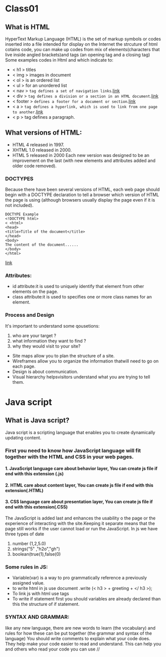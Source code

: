 # Class01
## What is HTML 
 HyperText Markup Language (HTML) is the set of markup symbols or codes inserted into a file intended for display on the Internet
the strcuture of html cotains code, you can make up codes from mix of elements(characters that live inside angled
brackets)and tags (an opening tag and a closing tag)
Some examples codes in Html and which indicate to:
* < h1 > titles
* < img > images in document
* < ol > is an ordered list
* < ul > for an unordered list
* < nav > ```tag defines a set of navigation links```.[link](https://www.w3schools.com/tags/tag_nav.asp)
* < div > ```tag defines a division or a section in an HTML document```.[link](https://www.w3schools.com/tags/tag_div.asp)
* < footer > ```defines a footer for a document or section```.[link](https://www.w3schools.com/tags/tag_footer.asp)
* < a > ```tag defines a hyperlink, which is used to link from one page to another```.[link](https://www.w3schools.com/tags/tag_a.asp)
* < p > tag defines a paragraph.
## What versions of HTML:
* HTML 4 released in 1997.
* XHTML 1.0 released in 2000.
* HTML 5 released in 2000
Each new version was designed to be an improvement on the last (with new elements and attributes added and older code removed).
### DOCTYPES
Because there have been several versions of HTML, each web page should begin with a DOCTYPE declaration to tell a browser which version of HTML the page is using (although browsers usually display the page even if it is not included).
 
 ```
 DOCTYPE Example  
 <!DOCTYPE html>
< <html>
<head>
<title>Title of the document</title>
</head>
<body>
The content of the document......
</body>
</html>
```
[link](https://www.w3schools.com/tags/tag_doctype.asp)
### Attributes:
* id attribute:it is used to uniquely identify that element from other elements on the page.
* class attribute:it is used to specifies one or more class names for an element.
### Process and Design
It's important to understand some qousetions:
 1. who are your target ?
 2. what information they want to find ?
 3. why they would visit to your site?
* Site maps allow you to plan the structure of a site.
* Wireframes allow you to organize the information thatwill need to go on each page.
* Design is about communication.
*  Visual hierarchy helpsvisitors understand what you are trying to tell them. 
# Java script
## What is Java script?
Java script is a scripting language that enables you to create dynamically updating content.
### First  you need to know how JavaScript language will fit together with the HTML and CSS in your web pages. 
#### 1. JavaScript language care about behavior layer, You can create js file if end with this extension (.js) 
#### 2. HTML care about content layer, You can create js file if end with this extension(.HTML) 
#### 3. CSS language care about presentation layer, You can create js file if end with this extension(.CSS)
The JavaScript is added last and enhances the usability o the page or the experience of interacting with the site.Keeping it separate means that the page still works if the user cannot load or run the JavaScript.
In js we have three types of date 
1. number (1,2,5.0) 
2. strings("5" ,"h2o","gh") 
3. boolean(true(1),false(0)
### Some rules in JS:
* Variable(var) is a way to pro grammatically reference a previously assigned value. 
* to write html in js use document .write (< h3 > + greeting + </ h3 >);
* To link js with html use <script> element,You may see JavaScript in the HTML between opening <script> and closing </script> tags
* To write if statement first you should variables are already declared than this the structure of if statement.
### SYNTAX AND GRAMMAR:
 like any new language, there are new words to learn (the vocabulary) and rules for how these can be put together (the grammar and syntax of the language)
 You should write comments to explain what your code does. They help make your code easier to read and understand. This can help you and others who read your code you can use //
